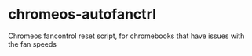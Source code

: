 # chromeos-autofanctrl
Chromeos fancontrol reset script, for chromebooks that have issues with the fan speeds
